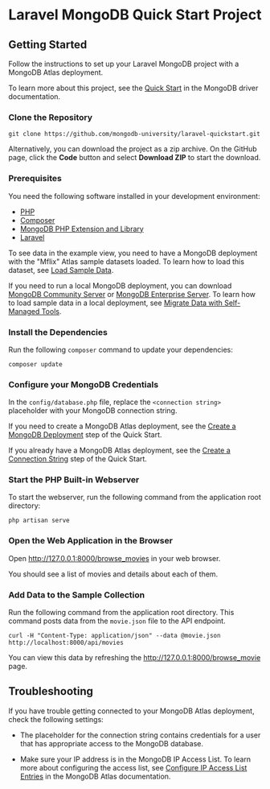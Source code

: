 # Laravel MongoDB Quick Start Project

## Getting Started

Follow the instructions to set up your Laravel MongoDB project with a MongoDB
Atlas deployment.

To learn more about this project, see the [Quick Start](https://www.mongodb.com/docs/drivers/php/laravel-mongodb/current/quick-start/)
in the MongoDB driver documentation.

### Clone the Repository

```
git clone https://github.com/mongodb-university/laravel-quickstart.git
```

Alternatively, you can download the project as a zip archive. On the
GitHub page, click the **Code** button and select **Download ZIP** to start
the download.

### Prerequisites

You need the following software installed in your development environment:

- [PHP](https://www.php.net/downloads)
- [Composer](https://getcomposer.org/doc/00-intro.md)
- [MongoDB PHP Extension and Library](https://www.mongodb.com/docs/php-library/current/tutorial/install-php-library/)
- [Laravel](https://laravel.com/docs/11.x/installation#creating-a-laravel-project)

To see data in the example view, you need to have a MongoDB deployment
with the "Mflix" Atlas sample datasets loaded. To learn how to load this
dataset, see [Load Sample Data](https://www.mongodb.com/docs/atlas/sample-data/?).

If you need to run a local MongoDB deployment, you can download
[MongoDB Community Server](https://www.mongodb.com/try/download/community) or
[MongoDB Enterprise Server](https://www.mongodb.com/try/download/enterprise).
To learn how to load sample data in a local deployment, see
[Migrate Data with Self-Managed Tools](https://www.mongodb.com/docs/atlas/migration-self-managed/).


### Install the Dependencies

Run the following ``composer`` command to update your dependencies:

```
composer update
```

### Configure your MongoDB Credentials

In the ``config/database.php`` file, replace the ``<connection string>`` placeholder
with your MongoDB connection string.

If you need to create a MongoDB Atlas deployment, see the
[Create a MongoDB Deployment](https://www.mongodb.com/docs/drivers/php/laravel-mongodb/current/quick-start/create-a-deployment)
step of the Quick Start.

If you already have a MongoDB Atlas deployment, see the
[Create a Connection String](https://www.mongodb.com/docs/drivers/php/laravel-mongodb/current/quick-start/create-a-connection-string)
step of the Quick Start.

### Start the PHP Built-in Webserver

To start the webserver, run the following command from the application root
directory:

```
php artisan serve
```

### Open the Web Application in the Browser

Open http://127.0.0.1:8000/browse_movies in your web browser.

You should see a list of movies and details about each of them.

### Add Data to the Sample Collection

Run the following command from the application root directory. This command
posts  data from the ``movie.json`` file to the API endpoint.

```
curl -H "Content-Type: application/json" --data @movie.json http://localhost:8000/api/movies
```

You can view this data by refreshing the http://127.0.0.1:8000/browse_movie page.

## Troubleshooting

If you have trouble getting connected to your MongoDB Atlas deployment, check
the following settings:

- The placeholder for the connection string contains credentials for a user that has appropriate access to the MongoDB database.

- Make sure your IP address is in the MongoDB IP Access List. To learn more about configuring the access list, see [Configure IP Access List Entries](https://www.mongodb.com/docs/atlas/security/ip-access-list/) in the MongoDB Atlas documentation.

